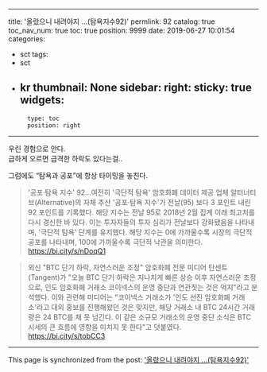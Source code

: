 
---
title: '올랐으니 내려야지 ...(탐욕지수92)'
permlink: 92
catalog: true
toc_nav_num: true
toc: true
position: 9999
date: 2019-06-27 10:01:54
categories:
- sct
tags:
- sct
- kr
thumbnail: None
sidebar:
    right:
        sticky: true
widgets:
    -
        type: toc
        position: right
---


우린 경험으로 안다.  
급하게 오르면 
급격한 하락도 있다는걸..

그럼에도 “탐욕과 공포”에 
항상 타이밍을 놓친다.  

> '공포·탐욕 지수' 92...여전히 '극단적 탐욕'
 암호화폐 데이터 제공 업체 알터너티브(Alternative)의 자체 추산 '공포·탐욕 지수'가 전날(95) 보다 3 포인트 내린 92 포인트를 기록했다. 해당 지수는 전날 95로 2018년 2월 집계 이래 최고치를 다시 경신한 바 있다. 이는 투자자들의 투자 심리가 전날보다 강화됐음을 나타내며, '극단적 탐욕' 단계를 유지했다. 해당 지수는 0에 가까울수록 시장의 극단적 공포를 나타내며, 100에 가까울수록 극단적 낙관을 의미한다. 
https://bi.city/s/nDoqQ1

>외신 "BTC 단기 하락, 자연스러운 조정"
 암호화폐 전문 미디어 탄센트(Tangent)가 "오늘 BTC 단기 하락은 지나치게 빠른 상승 이후 자연스러운 조정으로, 인도 암호화폐 거래소 코이넥스의 운영 중단과 연관짓는 것은 억지"라고 분석했다. 이와 관련해 미디어는 "코이넥스 거래소가 '인도 선진 암호화폐 거래소'라고 대외 홍보를 진행해왔던 것은 맞지만, 해당 거래소 내 BTC 24시간 거래량은 24 BTC를 채 못 넘긴다. 이 같은 소규모 거래소의 운영 중단 소식은 BTC 시세의 큰 흐름에 영향을 미치지 못 한다"고 덧붙였다. 
https://bi.city/s/tobCC3

- - -

This page is synchronized from the post: ['올랐으니 내려야지 ...(탐욕지수92)'](https://steemit.com/@kingbit/92)
